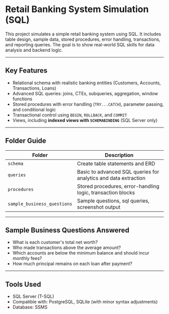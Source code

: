 # Retail Banking System Simulation (SQL)

This project simulates a simple retail banking system using SQL. It includes table design, sample data, stored procedures, error handling, transactions, and reporting queries. The goal is to show real-world SQL skills for data analysis and backend logic.

---

## Key Features

- Relational schema with realistic banking entities (Customers, Accounts, Transactions, Loans)
- Advanced SQL queries: joins, CTEs, subqueries, aggregation, window functions
- Stored procedures with error handling (`TRY...CATCH`), parameter passing, and conditional logic
- Transactional control using `BEGIN`, `ROLLBACK`, and `COMMIT`
- Views, including **indexed views with `SCHEMABINDING`** (SQL Server only)

---

## Folder Guide

| Folder         | Description |
|----------------|-------------|
| `schema`      | Create table statements and ERD |
| `queries`     | Basic to advanced SQL queries for analytics and data extraction |
| `procedures`  | Stored procedures, error-handling logic, transaction blocks |
| `sample_business_questions`  | Sample questions, sql queries, screenshot output  |

---

## Sample Business Questions Answered

- What is each customer's total net worth?
- Who made transactions above the average amount?
- Which accounts are below the minimum balance and should incur monthly fees?
- How much principal remains on each loan after payment?

---

## Tools Used

- SQL Server (T-SQL)
- Compatible with: PostgreSQL, SQLite (with minor syntax adjustments)
- Database: SSMS

